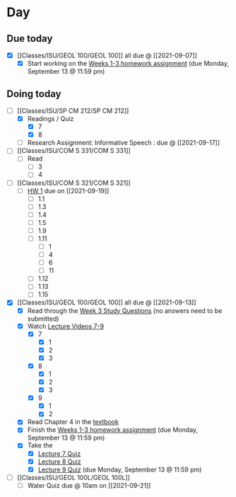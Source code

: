 

# Day 

## Due today
- [x] [[Classes/ISU/GEOL 100/GEOL 100]] all due @ [[2021-09-07]]
	- [x]   Start working on the [Weeks 1-3 homework assignment](https://canvas.iastate.edu/courses/82791/quizzes/343324 "Weeks 1-3 Homework") (due Monday, September 13 @ 11:59 pm)
## Doing today

- [ ] [[Classes/ISU/SP CM 212/SP CM 212]]
	- [x] Readings	/ Quiz
		- [x] 7
		- [x] 8
	- [ ]  Research Assignment: Informative Speech : due @ [[2021-09-17]]
- [ ] [[Classes/ISU/COM S 331/COM S 331]]
	- [ ] Read
		- [ ] 3
		- [ ] 4
- [ ]  [[Classes/ISU/COM S 321/COM S 321]]
	- [ ]  [HW 1](https://canvas.iastate.edu/courses/85891/quizzes/360189) due on [[2021-09-19]]
		- [ ]  1.1
		- [ ]  1.3
		- [ ]  1.4
		- [ ]  1.5
		- [ ]  1.9
		- [ ]  1.11
			- [ ]  1
			- [ ]  4
			- [ ]  6
			- [ ]  11
		- [ ]  1.12
		- [ ]  1.13
		- [ ]  1.15
- [x] [[Classes/ISU/GEOL 100/GEOL 100]] all due @ [[2021-09-13]]
	- [x]   Read through the [Week 3 Study Questions](https://canvas.iastate.edu/courses/82791/pages/study-questions-for-week-3 "Study Questions for Week 3") (no answers need to be submitted)
	- [x] Watch [Lecture Videos 7-9](https://canvas.iastate.edu/courses/82791/pages/week-3-lecture-videos "Week 3 Lecture Videos")
		- [x] 7
			- [x] 1
			- [x] 2
			- [x] 3
		- [x] 8
			- [x] 1
			- [x] 2
			- [x] 3
		- [x] 9
			- [x] 1
			- [x] 2
	- [x] Read Chapter 4 in the [textbook](https://canvas.iastate.edu/courses/82791/external_tools/4157)
	- [x] Finish the [Weeks 1-3 homework assignment](https://canvas.iastate.edu/courses/82791/assignments/1463108 "Weeks 1-3 Homework") (due Monday, September 13 @ 11:59 pm)
	- [x] Take the
		- [x]  [Lecture 7 Quiz](https://canvas.iastate.edu/courses/82791/assignments/1465139 "Lecture 7 Quiz")[](https://canvas.iastate.edu/courses/78426/quizzes/304770 "Lecture 4 Quiz")[](https://canvas.iastate.edu/courses/74161/quizzes/273803 "Lecture 4 Quiz")
		- [x] [Lecture 8 Quiz](https://canvas.iastate.edu/courses/82791/assignments/1465137 "Lecture 8 Quiz")[](https://canvas.iastate.edu/courses/74161/quizzes/273801 "Lecture 5 Quiz")
		- [x] [Lecture 9 Quiz](https://canvas.iastate.edu/courses/82791/assignments/1465138 "Lecture 9 Quiz") [](https://canvas.iastate.edu/courses/74161/quizzes/273802 "Lecture 6 Quiz") (due Monday, September 13 @ 11:59 pm)
- [ ]  [[Classes/ISU/GEOL 100L/GEOL 100L]]
	- [ ]  Water Quiz due @ 10am on [[2021-09-21]]